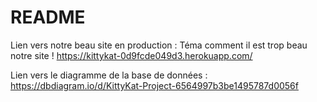 # README

Lien vers notre beau site en production  :  Téma comment il est trop beau notre site !
https://kittykat-0d9fcde049d3.herokuapp.com/

Lien vers le diagramme de la base de données : 
https://dbdiagram.io/d/KittyKat-Project-6564997b3be1495787d0056f

